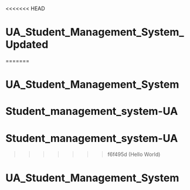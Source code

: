 <<<<<<< HEAD
# UA_Student_Management_System_Updated
=======
# UA_Student_Management_System
# Student_management_system-UA
# Student_management_system-UA
>>>>>>> f6f495d (Hello World)
# UA_Student_Management_System
